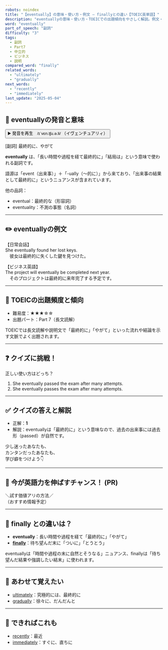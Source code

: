 ```yaml
---
robots: noindex
title: "【eventually】の意味・使い方・例文 ― finallyとの違い【TOEIC英単語】"
description: "eventuallyの意味・使い方・TOEICでの出題傾向をやさしく解説。例文・クイズ付きでfinallyとの違いもわかりやすく学べます。"
word: "eventually"
part_of_speech: "副詞"
difficulty: "3"
tags:
  - 副詞
  - Part7
  - 中立的
  - ビジネス
  - 説明
compared_word: "finally"
related_words:
  - "ultimately"
  - "gradually"
next_words:
  - "recently"
  - "immediately"
last_update: "2025-05-04"
---
```


## 🔰 eventuallyの発音と意味

<button class="play-audio" onclick="playTTS('eventually')">
  <span class="play-audio-main">
    ▶️ 発音を再生　/ɪˈvɛn.tʃu.ə.li/
  </span>
  <span class="play-audio-sub">
    （イヴェンチュアリィ）
  </span>
</button>

[副詞] 最終的に、やがて

**eventually** は、「長い時間や過程を経て最終的に」「結局は」という意味で使われる副詞です。

語源は「event（出来事）」＋「-ually（～的に）」から来ており、「出来事の結果として最終的に」というニュアンスが含まれています。

他の品詞：  
- eventual：最終的な（形容詞）
- eventuality：不測の事態（名詞）

---

## ✏️ eventuallyの例文

【日常会話】  
She eventually found her lost keys.  
　彼女は最終的に失くした鍵を見つけた。

【ビジネス英語】  
The project will eventually be completed next year.  
　そのプロジェクトは最終的に来年完了する予定です。

---

## 🎯 TOEICの出題頻度と傾向

- 難易度：★★★☆☆
- 出題パート：Part 7（長文読解）

TOEICでは長文読解や説明文で「最終的に」「やがて」といった流れや結論を示す文脈でよく出題されます。

---

## ❓ クイズに挑戦！

正しい使い方はどっち？

1. She eventually passed the exam after many attempts.  
2. She eventually passes the exam after many attempts.

---

## ✅ クイズの答えと解説

- 正解：**1**
- 解説：eventuallyは「最終的に」という意味なので、過去の出来事には過去形（passed）が自然です。

少し迷ったあなたも、  
カンタンだったあなたも、  
学び癖をつけよう👇️

---

## 🚀 今が英語力を伸ばすチャンス！ (PR)

<div class="info-center">
＼試す価値アリの方法／<br>  
（おすすめ情報予定）
</div>

---

## 🤔  finally との違いは？

- **eventually**：長い時間や過程を経て「最終的に」「やがて」
- **[finally](/finally)**：待ち望んだ末に「ついに」「とうとう」

eventuallyは「時間や過程の末に自然とそうなる」ニュアンス、finallyは「待ち望んだ結果や強調したい結末」に使われます。

---

## 🧩 あわせて覚えたい

- [ultimately](/ultimately)：究極的には、最終的に
- [gradually](/gradually)：徐々に、だんだんと

---

## 📖 できればこれも

- [recently](/recently)：最近
- [immediately](/immediately)：すぐに、直ちに

<!-- cvid: aid28_bid19 -->
